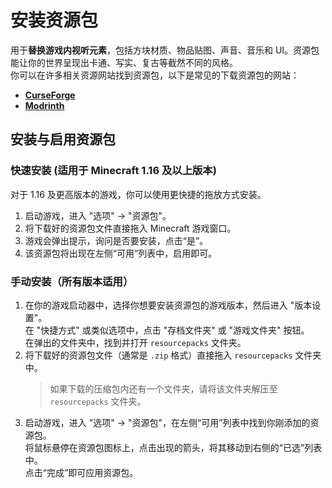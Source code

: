# 安装资源包

用于**替换游戏内视听元素**，包括方块材质、物品贴图、声音、音乐和 UI。资源包能让你的世界呈现出卡通、写实、复古等截然不同的风格。  
你可以在许多相关资源网站找到资源包，以下是常见的下载资源包的网站：

- [**CurseForge**](https://www.curseforge.com/minecraft/search?class=texture-packs)
- [**Modrinth**](https://modrinth.com/resourcepacks)

## 安装与启用资源包

### 快速安装 (适用于 Minecraft 1.16 及以上版本)

对于 1.16 及更高版本的游戏，你可以使用更快捷的拖放方式安装。

1. 启动游戏，进入 "选项" → "资源包"。
2. 将下载好的资源包文件直接拖入 Minecraft 游戏窗口。
3. 游戏会弹出提示，询问是否要安装，点击“是”。
4. 该资源包将出现在左侧“可用”列表中，启用即可。

### 手动安装（所有版本适用）

1. 在你的游戏启动器中，选择你想要安装资源包的游戏版本，然后进入 "版本设置"。  
   在 "快捷方式" 或类似选项中，点击 "存档文件夹" 或 "游戏文件夹" 按钮。  
   在弹出的文件夹中，找到并打开 `resourcepacks` 文件夹。
2. 将下载好的资源包文件（通常是 `.zip` 格式）直接拖入 `resourcepacks` 文件夹中。
   > 如果下载的压缩包内还有一个文件夹，请将该文件夹解压至 `resourcepacks` 文件夹。
3. 启动游戏，进入 "选项" → "资源包"，在左侧“可用”列表中找到你刚添加的资源包。  
   将鼠标悬停在资源包图标上，点击出现的箭头，将其移动到右侧的“已选”列表中。  
   点击“完成”即可应用资源包。

